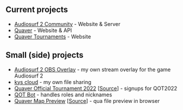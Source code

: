 ## Current projects
- [Audiosurf 2 Community](https://audiosurf2.info) - Website & Server
- [Quaver](https://quavergame.com) - Website & API
- [Quaver Tournaments](https://github.com/AiAe/qot) - Website



## Small (side) projects
- [Audiosurf 2 OBS Overlay](https://as2-overlay.kys.ovh) - my own stream overlay for the game Audiosurf 2
- [kys cloud](https://kys.ovh) - my own file sharing
- [Quaver Official Tournament 2022](https://2022.qot.ovh) [[Source]([https://github.com/AiAe/qot](https://github.com/AiAe/qot/tree/old))] - signups for QOT2022
- [QOT Bot](https://github.com/AiAe/qot.bot) - handles roles and nicknames
- [Quaver Map Preview](https://github.com/AiAe/Quaver.Web.Map.Preview) [[Source](https://github.com/AiAe/Quaver.Web.Map.Preview)] - qua file preview in browser

<!--
**AiAe/AiAe** is a ✨ _special_ ✨ repository because its `README.md` (this file) appears on your GitHub profile.

Here are some ideas to get you started:

- 🔭 I’m currently working on ...
- 🌱 I’m currently learning ...
- 👯 I’m looking to collaborate on ...
- 🤔 I’m looking for help with ...
- 💬 Ask me about ...
- 📫 How to reach me: ...
- 😄 Pronouns: ...
- ⚡ Fun fact: ...
-->
